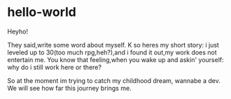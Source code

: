 # hello-world

Heyho!

They said,write some word about myself. K so heres my short story: i just leveled up to 30(too much rpg,heh?),and i found it out,my work does not entertain me. You know that feeling,when you wake up and askin' yourself: why do i still work here or there? 

So at the moment im trying to catch my childhood dream, wannabe a dev. We will see how far this journey brings me.
